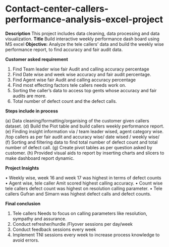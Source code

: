 # Contact-center-callers-performance-analysis-excel-project
**Description** This project includes data cleaning, data processing and data visualization.
**Title** Build interactive weekly performance dash board using MS excel
**Objective:** Analyze the tele callers’ data and build the weekly wise performance report, to find accuracy and fair audit data.

**Customer asked requirement**
1.	Find Team leader wise fair Audit and calling accuracy percentage 
2.	Find Date wise and week wise accuracy and fair audit percentage. 
3.	Find Agent wise fair Audit and calling accuracy percentage
4.	Find most effecting factors tele callers needs work on.  
5.	Sorting the caller’s data to access top gents whose accuracy and fair audits are more. 
6.	Total number of defect count and the defect calls.
   
**Steps include in process**

(a)	Data cleaning/formatting/organising of the customer given callers dataset.
(d)	Build the Piot table and build callers weekly performance report.
(e)	Finding insight information via / team leader wised, agent category wise. /top callers as per fair audit and accuracy wise/ date wised / weekly wise/
(f)	Sorting and filtering data to find total number of defect count and total number of defect call.
(g)	Create pivot tables as per question asked by customer.
(h)	Provided visual aids to report by inserting charts and slicers to make dashboard report dynamic.

**Project Insights**

•	Weekly wise, week 16 and week 17 was highest in terms of defect counts
•	Agent wise, tele caller Amit scored highest calling accuracy.
•	Count wise tele callers defect count was highest on resolution calling parameter.
•	Tele callers Gufran and Simarn was highest defect calls and defect counts.

**Final conclusion**
1.	Tele callers Needs to focus on calling parameters like resolution, sympathy and assurance.
2.	Conduct refresher/hurdle /Flyover sessions per day/week
4.	Conduct feedback sessions every week 
5.	Implement TNI sessions every week to increase process knowledge to avoid errors.

